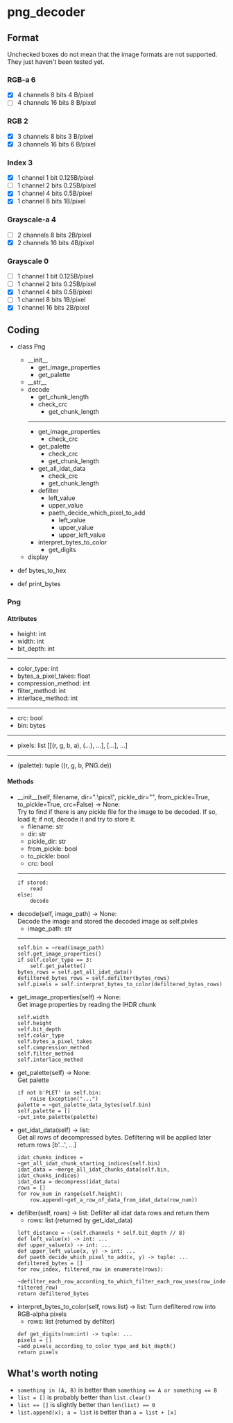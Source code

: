 # png_decoder

## Format
Unchecked boxes do not mean that the image formats are not supported.
They just haven't been tested yet.
### RGB-a 6
- [x] 4 channels 8 bits 4 B/pixel  
- [ ] 4 channels 16 bits 8 B/pixel
### RGB 2
- [x] 3 channels 8 bits 3 B/pixel  
- [x] 3 channels 16 bits 6 B/pixel
### Index 3
- [x] 1 channel 1 bit 0.125B/pixel  
- [ ] 1 channel 2 bits 0.25B/pixel  
- [x] 1 channel 4 bits 0.5B/pixel  
- [x] 1 channel 8 bits 1B/pixel
### Grayscale-a 4
- [ ] 2 channels 8 bits 2B/pixel  
- [x] 2 channels 16 bits 4B/pixel
### Grayscale 0
- [ ] 1 channel 1 bit 0.125B/pixel  
- [ ] 1 channel 2 bits 0.25B/pixel  
- [x] 1 channel 4 bits 0.5B/pixel  
- [ ] 1 channel 8 bits 1B/pixel  
- [x] 1 channel 16 bits 2B/pixel

## Coding
- class Png  
    - \_\_init\_\_  
        - get_image_properties
        - get_palette
    - \_\_str\_\_  
    - decode  
        - get_chunk_length
        - check_crc
            - get_chunk_length
        ---
        - get_image_properties
            - check_crc
        - get_palette
            - check_crc
            - get_chunk_length
        - get_all_idat_data
            - check_crc  
            - get_chunk_length
        - defilter
            - left_value
            - upper_value
            - paeth_decide_which_pixel_to_add
                - left_value
                - upper_value
                - upper_left_value
        - interpret_bytes_to_color
            - get_digits
    - display  

- def bytes_to_hex
- def print_bytes
### Png
#### Attributes
- height: int
- width: int
- bit_depth: int
---
- color_type: int
- bytes_a_pixel_takes: float
- compression_method: int
- filter_method: int
- interlace_method: int
---
- crc: bool
- bin: bytes
---
- pixels: list [[(r, g, b, a), (...), ...], [...], ...]
---
- (palette): tuple ((r, g, b, PNG.de))
#### Methods
- \_\_init\_\_(self, filename, dir=".\\pics\\", pickle_dir="", from_pickle=True, to_pickle=True, crc=False) -> None:  
    Try to find if there is any pickle file for the image to be decoded. If so, load it; if not, decode it and try to store it.  
    - filename: str  
    - dir: str  
    - pickle_dir: str  
    - from_pickle: bool  
    - to_pickle: bool  
    - crc: bool  
    ---
    ```
    if stored:  
        read  
    else:  
        decode  
    ```
- decode(self, image_path) -> None:  
    Decode the image and stored the decoded image as self.pixles
    - image_path: str  
    ---
    ```
    self.bin = ~read(image_path)
    self.get_image_properties()
    if self.color_type == 3:
        self.get_palette()
    bytes_rows = self.get_all_idat_data()
    defiltered_bytes_rows = self.defilter(bytes_rows)
    self.pixels = self.interpret_bytes_to_color(defiltered_bytes_rows)
    ```
- get_image_properties(self) -> None:  
    Get image properties by reading the IHDR chunk
    ```
    self.width
    self.height
    self.bit_depth
    self.color_type
    self.bytes_a_pixel_takes
    self.compression_method
    self.filter_method
    self.interlace_method
    ```
- get_palette(self) -> None:  
    Get palette
    ```
    if not b'PLET' in self.bin:
        raise Exception("...")
    palette = ~get_palette_data_bytes(self.bin)
    self.palette = []
    ~put_into_palette(palette)
    ```
- get_idat_data(self) -> list:  
    Get all rows of decompressed bytes. Defiltering will be applied later  
    return rows [b'...', ...]
    ```
    idat_chunks_indices = ~get_all_idat_chunk_starting_indices(self.bin)
    idat_data = ~merge_all_idat_chunks_data(self.bin, idat_chunks_indices)
    idat_data = decompress(idat_data)
    rows = []
    for row_num in range(self.height):
        row.append(~get_a_row_of_data_from_idat_data(row_num))
    ```
- defilter(self, rows) -> list:
    Defilter all idat data rows and return them
    - rows: list (returned by get_idat_data)
    ```
    left_distance = ~(self.channels * self.bit_depth // 8)
    def left_value(x) -> int: ...
    def upper_value(x) -> int: ...
    def upper_left_value(x, y) -> int: ...
    def paeth_decide_which_pixel_to_add(x, y) -> tuple: ...
    defiltered_bytes = []
    for row_index, filtered_row in enumerate(rows):
        ~defilter_each_row_according_to_which_filter_each_row_uses(row_index, filtered_row)
    return defiltered_bytes
    ```
- interpret_bytes_to_color(self, rows:list) -> list:
    Turn defiltered row into RGB-alpha pixels
    - rows: list (returned by defilter)
    ```
    def get_digits(num:int) -> tuple: ...
    pixels = []
    ~add_pixels_according_to_color_type_and_bit_depth()
    return pixels
    ```


## What's worth noting
- `something in (A, B)` is better than `something == A or something == B`
- `list = []` is probably better than `list.clear()`
- `list == []` is slightly better than `len(list) == 0`
- `list.append(x); a = list` is better than `a = list + [x]`

